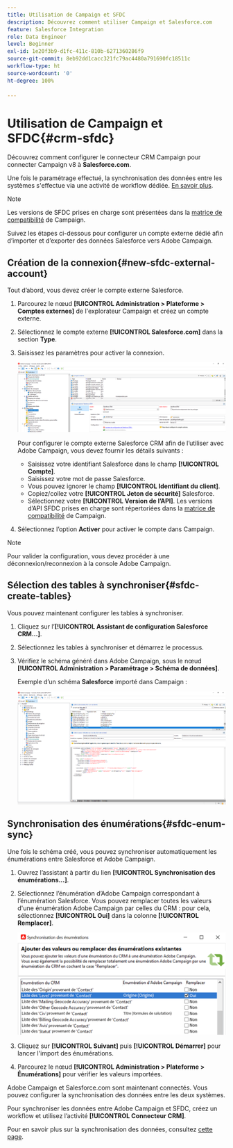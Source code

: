 ```yaml
---
title: Utilisation de Campaign et SFDC
description: Découvrez comment utiliser Campaign et Salesforce.com
feature: Salesforce Integration
role: Data Engineer
level: Beginner
exl-id: 1e20f3b9-d1fc-411c-810b-6271360286f9
source-git-commit: 8eb92dd1cacc321fc79ac4480a791690fc18511c
workflow-type: ht
source-wordcount: '0'
ht-degree: 100%

---
```


# Utilisation de Campaign et SFDC{#crm-sfdc}

Découvrez comment configurer le connecteur CRM Campaign pour connecter Campaign v8 à **Salesforce.com**.

Une fois le paramétrage effectué, la synchronisation des données entre les systèmes s&#39;effectue via une activité de workflow dédiée. [En savoir plus](crm-data-sync.md).

>[!NOTE]
>
>Les versions de SFDC prises en charge sont présentées dans la [matrice de compatibilité](../start/compatibility-matrix.md) de Campaign.


Suivez les étapes ci-dessous pour configurer un compte externe dédié afin d’importer et d’exporter des données Salesforce vers Adobe Campaign.

## Création de la connexion{#new-sfdc-external-account}

Tout d’abord, vous devez créer le compte externe Salesforce.

1. Parcourez le nœud **[!UICONTROL Administration > Plateforme > Comptes externes]** de l&#39;explorateur Campaign et créez un compte externe.
1. Sélectionnez le compte externe **[!UICONTROL Salesforce.com]** dans la section **Type**.
1. Saisissez les paramètres pour activer la connexion.

   ![](assets/sfdc-external-account.png)

   Pour configurer le compte externe Salesforce CRM afin de l’utiliser avec Adobe Campaign, vous devez fournir les détails suivants :

   * Saisissez votre identifiant Salesforce dans le champ **[!UICONTROL Compte]**.
   * Saisissez votre mot de passe Salesforce.
   * Vous pouvez ignorer le champ **[!UICONTROL Identifiant du client]**.
   * Copiez/collez votre **[!UICONTROL Jeton de sécurité]** Salesforce.
   * Sélectionnez votre **[!UICONTROL Version de l’API]**. Les versions d’API SFDC prises en charge sont répertoriées dans la [matrice de compatibilité](../start/compatibility-matrix.md) de Campaign.

1. Sélectionnez l’option **Activer** pour activer le compte dans Campaign.

>[!NOTE]
>
>Pour valider la configuration, vous devez procéder à une déconnexion/reconnexion à la console Adobe Campaign.

## Sélection des tables à synchroniser{#sfdc-create-tables}

Vous pouvez maintenant configurer les tables à synchroniser.

1. Cliquez sur l’**[!UICONTROL Assistant de configuration Salesforce CRM...]**.
1. Sélectionnez les tables à synchroniser et démarrez le processus.
1. Vérifiez le schéma généré dans Adobe Campaign, sous le nœud **[!UICONTROL Administration > Paramétrage > Schéma de données]**.

   Exemple d’un schéma **Salesforce** importé dans Campaign :

   ![](assets/sfdc-schemas.png)

## Synchronisation des énumérations{#sfdc-enum-sync}

Une fois le schéma créé, vous pouvez synchroniser automatiquement les énumérations entre Salesforce et Adobe Campaign.

1. Ouvrez l’assistant à partir du lien **[!UICONTROL Synchronisation des énumérations...]**.
1. Sélectionnez l’énumération d’Adobe Campaign correspondant à l’énumération Salesforce.
Vous pouvez remplacer toutes les valeurs d&#39;une énumération Adobe Campaign par celles du CRM : pour cela, sélectionnez **[!UICONTROL Oui]** dans la colonne **[!UICONTROL Remplacer]**.

   ![](assets/sfdc-enum.png)

1. Cliquez sur **[!UICONTROL Suivant]** puis **[!UICONTROL Démarrer]** pour lancer l&#39;import des énumérations.

1. Parcourez le nœud **[!UICONTROL Administration > Plateforme > Énumérations]** pour vérifier les valeurs importées.


Adobe Campaign et Salesforce.com sont maintenant connectés. Vous pouvez configurer la synchronisation des données entre les deux systèmes.

Pour synchroniser les données entre Adobe Campaign et SFDC, créez un workflow et utilisez l’activité **[!UICONTROL Connecteur CRM]**.

Pour en savoir plus sur la synchronisation des données, consultez [cette page](crm-data-sync.md).
